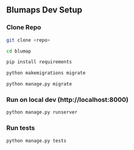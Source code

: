 ## Blumaps Dev Setup

 ### Clone Repo

 ```bash
 git clone <repo>

 ```


  ```bash
 cd blumap

 ```

  ```bash
 pip install requirements

 ```

  ```bash
 python makemigrations migrate

 ```

  ```bash
 python manage.py migrate

 ```
### Run on local dev (http://localhost:8000)
  ```bash
 python manage.py runserver

 ```

 ### Run tests
  ```bash
 python manage.py tests

 ```

